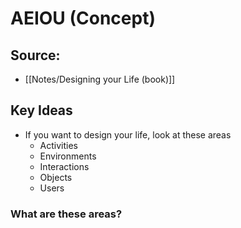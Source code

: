 # AEIOU (Concept)

## Source:
- [[Notes/Designing your Life (book)]]

## Key Ideas
- If you want to design your life, look at these areas
	- Activities
	- Environments
	- Interactions
	- Objects
	- Users


### What are these areas?